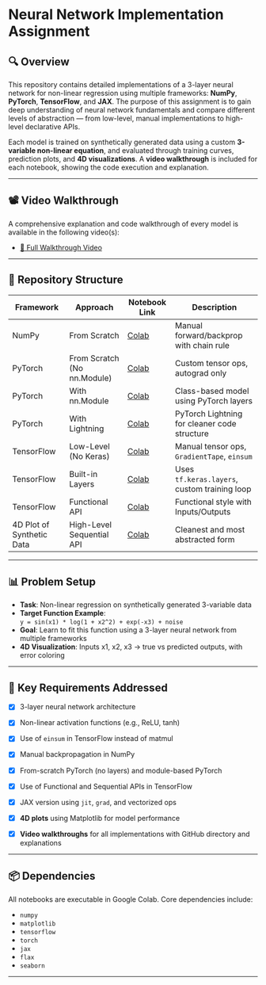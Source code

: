 # Neural Network Implementation Assignment


## 🔍 Overview

This repository contains detailed implementations of a 3-layer neural network for non-linear regression using multiple frameworks: **NumPy**, **PyTorch**, **TensorFlow**, and **JAX**. The purpose of this assignment is to gain deep understanding of neural network fundamentals and compare different levels of abstraction — from low-level, manual implementations to high-level declarative APIs.

Each model is trained on synthetically generated data using a custom **3-variable non-linear equation**, and evaluated through training curves, prediction plots, and **4D visualizations**. A **video walkthrough** is included for each notebook, showing the code execution and explanation.

---


## 📽️ Video Walkthrough

A comprehensive explanation and code walkthrough of every model is available in the following video(s):

- [🎥 Full Walkthrough Video](https://youtu.be/fxfMoKUP-Io)
---

## 📂 Repository Structure

| Framework   | Approach                      | Notebook Link | Description |
|-------------|-------------------------------|----------------|-------------|
| NumPy       | From Scratch                  | [Colab](https://colab.research.google.com/drive/1aI9k-Bsri5PP1c5QeDSEWicX0Bhb39HP?usp=sharing)     | Manual forward/backprop with chain rule |
| PyTorch     | From Scratch (No nn.Module)   | [Colab](https://colab.research.google.com/drive/1DnP0aoITT7LV4FJydUIt_6JmNNS7kK5x?usp=sharing)     | Custom tensor ops, autograd only |
| PyTorch     | With nn.Module                | [Colab](https://colab.research.google.com/drive/1RILlhezHF7-Xe3DizJ4kbOUeSmig4F6F?usp=sharing)     | Class-based model using PyTorch layers |
| PyTorch     | With Lightning                | [Colab](https://colab.research.google.com/drive/1LzZqP6L0MsXBrW39tKTtECkgspVr624A?usp=sharing)     | PyTorch Lightning for cleaner code structure |
| TensorFlow  | Low-Level (No Keras)          | [Colab](https://colab.research.google.com/drive/1EGIwvRmELeMmKhsXIkm2V7kHtrUa1KLI?usp=sharing)     | Manual tensor ops, `GradientTape`, `einsum` |
| TensorFlow  | Built-in Layers               | [Colab](https://colab.research.google.com/drive/1bXE3XOtPcXDsvENTcg2g2WsS8EypDRJv?usp=sharing)     | Uses `tf.keras.layers`, custom training loop |
| TensorFlow  | Functional API                | [Colab](https://colab.research.google.com/drive/1--9JJktC1pJvirrKnnZBvqKwfNNziLFR?usp=sharing)     | Functional style with Inputs/Outputs |
| 4D Plot of Synthetic Data | High-Level Sequential API     | [Colab](https://colab.research.google.com/drive/1-17qdnhj5iisxePUJ2qrU7C5nf14ZsMt?usp=sharing)     | Cleanest and most abstracted form |


---

## 📊 Problem Setup

- **Task**: Non-linear regression on synthetically generated 3-variable data
- **Target Function Example**:  
  `y = sin(x1) * log(1 + x2^2) + exp(-x3) + noise`
- **Goal**: Learn to fit this function using a 3-layer neural network from multiple frameworks
- **4D Visualization**: Inputs x1, x2, x3 → true vs predicted outputs, with error coloring

---

## 📌 Key Requirements Addressed

- [x] 3-layer neural network architecture
- [x] Non-linear activation functions (e.g., ReLU, tanh)
- [x] Use of `einsum` in TensorFlow instead of matmul
- [x] Manual backpropagation in NumPy
- [x] From-scratch PyTorch (no layers) and module-based PyTorch
- [x] Use of Functional and Sequential APIs in TensorFlow
- [x] JAX version using `jit`, `grad`, and vectorized ops
- [x] **4D plots** using Matplotlib for model performance
- [x] **Video walkthroughs** for all implementations with GitHub directory and explanations



---


## 📦 Dependencies

All notebooks are executable in Google Colab. Core dependencies include:
- `numpy`
- `matplotlib`
- `tensorflow`
- `torch`
- `jax`
- `flax`
- `seaborn`

---

